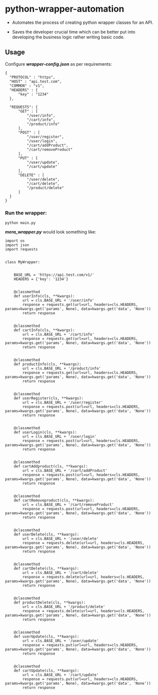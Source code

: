 # python-wrapper-automation

- Automates the process of creating python wrapper classes for an API.

- Saves the developer crucial time which can be better put into developing the business logic rather writing basic code.

## Usage

Configure ***wrapper-config.json*** as per requirements:

    {	
	  "PROTOCOL" : "https",
	  "HOST" : "api.test.com",
	  "COMMON" : "v1",
	  "HEADERS" : {
		  "key" : "1234"
	  },

	  "REQUESTS": {
		  "GET" : [
			  "/user/info",
			  "/cart/info",
			  "/product/info"
		  ],
		  "POST" : [
			  "/user/register",
			  "/user/login",
			  "/cart/addProduct",
			  "/cart/removeProduct"
		  ],
		  "PUT" : [
			  "/user/update",
			  "/cart/update"
		  ],
		  "DELETE" : [
			  "/user/delete",
			  "/cart/delete",
			  "/product/delete"
		  ]
	  }
    }

### Run the wrapper:
	python main.py

***mera_wrapper.py*** would look something like:

    import os
    import json
    import requests


    class MyWrapper:


        BASE_URL = 'https://api.test.com/v1/'
        HEADERS = {'key': '1234'}


        @classmethod
        def userInfo(cls, **kwargs):
            url = cls.BASE_URL + '/user/info'
            response = requests.get(url=url, headers=cls.HEADERS, params=kwargs.get('params', None), data=kwargs.get('data', 'None'))
            return response


        @classmethod
        def cartInfo(cls, **kwargs):
            url = cls.BASE_URL + '/cart/info'
            response = requests.get(url=url, headers=cls.HEADERS, params=kwargs.get('params', None), data=kwargs.get('data', 'None'))
            return response


        @classmethod
        def productInfo(cls, **kwargs):
            url = cls.BASE_URL + '/product/info'
            response = requests.get(url=url, headers=cls.HEADERS, params=kwargs.get('params', None), data=kwargs.get('data', 'None'))
            return response


        @classmethod
        def userRegister(cls, **kwargs):
            url = cls.BASE_URL + '/user/register'
            response = requests.post(url=url, headers=cls.HEADERS, params=kwargs.get('params', None), data=kwargs.get('data', 'None'))
            return response


        @classmethod
        def userLogin(cls, **kwargs):
            url = cls.BASE_URL + '/user/login'
            response = requests.post(url=url, headers=cls.HEADERS, params=kwargs.get('params', None), data=kwargs.get('data', 'None'))
            return response


        @classmethod
        def cartAddproduct(cls, **kwargs):
            url = cls.BASE_URL + '/cart/addProduct'
            response = requests.post(url=url, headers=cls.HEADERS, params=kwargs.get('params', None), data=kwargs.get('data', 'None'))
            return response


        @classmethod
        def cartRemoveproduct(cls, **kwargs):
            url = cls.BASE_URL + '/cart/removeProduct'
            response = requests.post(url=url, headers=cls.HEADERS, params=kwargs.get('params', None), data=kwargs.get('data', 'None'))
            return response


        @classmethod
        def userDelete(cls, **kwargs):
            url = cls.BASE_URL + '/user/delete'
            response = requests.delete(url=url, headers=cls.HEADERS, params=kwargs.get('params', None), data=kwargs.get('data', 'None'))
            return response


        @classmethod
        def cartDelete(cls, **kwargs):
            url = cls.BASE_URL + '/cart/delete'
            response = requests.delete(url=url, headers=cls.HEADERS, params=kwargs.get('params', None), data=kwargs.get('data', 'None'))
            return response


        @classmethod
        def productDelete(cls, **kwargs):
            url = cls.BASE_URL + '/product/delete'
            response = requests.delete(url=url, headers=cls.HEADERS, params=kwargs.get('params', None), data=kwargs.get('data', 'None'))
            return response


        @classmethod
        def userUpdate(cls, **kwargs):
            url = cls.BASE_URL + '/user/update'
            response = requests.put(url=url, headers=cls.HEADERS, params=kwargs.get('params', None), data=kwargs.get('data', 'None'))
            return response


        @classmethod
        def cartUpdate(cls, **kwargs):
            url = cls.BASE_URL + '/cart/update'
            response = requests.put(url=url, headers=cls.HEADERS, params=kwargs.get('params', None), data=kwargs.get('data', 'None'))
            return response
